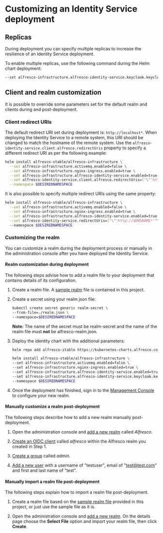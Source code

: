 # Customizing an Identity Service deployment

## Replicas
During deployment you can specify multiple replicas to increase the resilience of an Identity Service deployment.

To enable multiple replicas, use the following command during the Helm chart deployment:

```bash
--set alfresco-infrastructure.alfresco-identity-service.keycloak.keycloak.replicas=3
```

## Client and realm customization
It is possible to override some parameters set for the default realm and clients during and post-deployment.

### Client redirect URIs

The default redirect URI set during deployment is: `http://localhost*`. When deploying the Identity Service to a remote system, this URI should be changed to match the hostname of the remote system. Use the `alfresco-identity-service.client.alfresco.redirectUris` property to specify a different redirect URI as per the following example:

```bash
helm install alfresco-stable/alfresco-infrastructure \
  --set alfresco-infrastructure.activemq.enabled=false \
  --set alfresco-infrastructure.nginx-ingress.enabled=true \
  --set alfresco-infrastructure.alfresco-identity-service.enabled=true \
  --set alfresco-identity-service.client.alfresco.redirectUris=['\"'http://$DNSNAME*'"\'] \
  --namespace $DESIREDNAMESPACE
```

It is also possible to specify multiple redirect URIs using the same property:

```bash
helm install alfresco-stable/alfresco-infrastructure \
  --set alfresco-infrastructure.activemq.enabled=false \
  --set alfresco-infrastructure.nginx-ingress.enabled=true \
  --set alfresco-infrastructure.alfresco-identity-service.enabled=true \
  --set alfresco-identity-service.redirectUris=['\"'http://$DNSNAME*'"\'',''\"'http://$DNSNAME1*'"\'',''\"'http://$DNSNAME2*'"\']` \
  --namespace $DESIREDNAMESPACE
```

### Customizing the realm
You can customize a realm during the deployment process or manually in the administration console after you have deployed the Identity Service.

#### Realm customization during deployment
The following steps advise how to add a realm file to your deployment that contains details of its configuration.

1. Create a realm file. A [sample realm](../../helm/alfresco-identity-service/alfresco-realm.json) file is contained in this project.

2. Create a secret using your realm json file:

	```bash
	kubectl create secret generic realm-secret \
  	--from-file=./realm.json \
  	--namespace=$DESIREDNAMESPACE
	```

	**Note:** The name of the secret must be realm-secret and the name of the realm file must **not** be alfresco-realm.json.

3. Deploy the identity chart with the additional parameters:

	```bash
	helm repo add alfresco-stable https://kubernetes-charts.alfresco.com/stable

	helm install alfresco-stable/alfresco-infrastructure \
  	--set alfresco-infrastructure.activemq.enabled=false \
  	--set alfresco-infrastructure.nginx-ingress.enabled=true \
  	--set alfresco-infrastructure.alfresco-identity-service.enabled=true \
  	--set alfresco-infrastructure.alfresco-identity-service.keycloak.keycloak.extraArgs="-Dkeycloak.import=/realm/realm.json" \
  	--namespace $DESIREDNAMESPACE
	```

4. Once the deployment has finished, sign in to the [Management Console](http://www.keycloak.org/docs/4.5/server_admin/index.html#admin-console) to configure your new realm.

#### Manually customize a realm post-deployment
The following steps describe how to add a new realm manually post-deployment.

1. Open the administration console and [add a new realm](http://www.keycloak.org/docs/4.5/server_admin/index.html#_create-realm) called *Alfresco*.

2. [Create an OIDC client](http://www.keycloak.org/docs/4.5/server_admin/index.html#oidc-clients) called *alfresco* within the Alfresco realm you created in Step 1.

3. [Create a group](http://www.keycloak.org/docs/4.5/server_admin/index.html#groups) called *admin*.

4. [Add a new user](http://www.keycloak.org/docs/4.5/server_admin/index.html#_create-new-user) with a username of "testuser", email of "test@test.com" and first and last name of "test".

#### Manually import a realm file post-deployment
The following steps explain how to import a realm file post-deployment.

1. Create a realm file based on the [sample realm file](../../helm/alfresco-identity-service/alfresco-realm.json) provided in this project, or just use the sample file as it is.

2. Open the administration console and [add a new realm](http://www.keycloak.org/docs/4.5/server_admin/index.html#_create-realm). On the details page choose the **Select File** option and import your realm file, then click **Create**.
